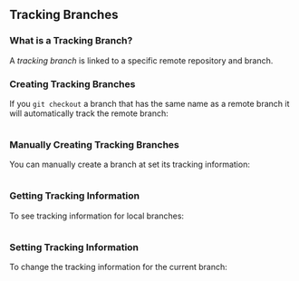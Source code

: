 Tracking Branches
-----------------

### What is a Tracking Branch? ###

<!-- FIXME: Need a diagram here -->

A *tracking branch* is linked to a specific remote repository and
branch.

### Creating Tracking Branches ###

If you `git checkout` a branch that has the same name as a remote
branch it will automatically track the remote branch:

~~~ {exec="../../scripts/exec-branches.sh checkout"}
~~~

### Manually Creating Tracking Branches ###

You can manually create a branch at set its tracking information:

~~~ {exec="../../scripts/exec-branches.sh manual"}
~~~

### Getting Tracking Information ###

To see tracking information for local branches:

~~~ {exec="../../scripts/exec-branches.sh get"}
~~~

### Setting Tracking Information ###

To change the tracking information for the current branch:

~~~ {exec="../../scripts/exec-branches.sh set"}
~~~
